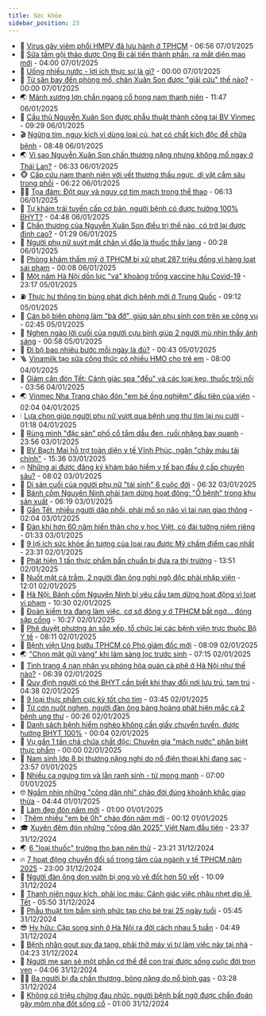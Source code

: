 ```yaml
---
title: Sức khỏe
sidebar_position: 23
---
```


<!-- dantri-suc-khoe:START -->
- 🤔 [Virus gây viêm phổi HMPV đã lưu hành ở TPHCM](https://dantri.com.vn/suc-khoe/virus-gay-viem-phoi-hmpv-da-luu-hanh-o-tphcm-20250107133339861.htm) - 06:56 07/01/2025
- 🚦 [Sữa tắm gội thảo dược Ong Bi cải tiến thành phần, ra mắt diện mạo mới](https://dantri.com.vn/suc-khoe/sua-tam-goi-thao-duoc-ong-bi-cai-tien-thanh-phan-ra-mat-dien-mao-moi-20250107101703301.htm) - 04:00 07/01/2025
- 🤖 [Uống nhiều nước - lợi ích thực sự là gì?](https://dantri.com.vn/suc-khoe/uong-nhieu-nuoc-loi-ich-thuc-su-la-gi-20250107010153238.htm) - 00:00 07/01/2025
- 🐻 [Từ sân bay đến phòng mổ, chân Xuân Son được &quot;giải cứu&quot; thế nào?](https://dantri.com.vn/suc-khoe/tu-san-bay-den-phong-mo-chan-xuan-son-duoc-giai-cuu-the-nao-20250106233110804.htm) - 00:00 07/01/2025
- 🌏 [Mảnh xương lợn chắn ngang cổ họng nam thanh niên](https://dantri.com.vn/suc-khoe/manh-xuong-lon-chan-ngang-co-hong-nam-thanh-nien-20250106180624134.htm) - 11:47 06/01/2025
- 👺 [Cầu thủ Nguyễn Xuân Son được phẫu thuật thành công tại BV Vinmec](https://dantri.com.vn/suc-khoe/cau-thu-nguyen-xuan-son-duoc-phau-thuat-thanh-cong-tai-bv-vinmec-20250106162105115.htm) - 09:29 06/01/2025
- 🎬 [Ngừng tim, nguy kịch vì dùng loại củ, hạt có chất kịch độc để chữa bệnh](https://dantri.com.vn/suc-khoe/ngung-tim-nguy-kich-vi-dung-loai-cu-hat-co-chat-kich-doc-de-chua-benh-20250106112920685.htm) - 08:48 06/01/2025
- 🌏 [Vì sao Nguyễn Xuân Son chấn thương nặng nhưng không mổ ngay ở Thái Lan?](https://dantri.com.vn/suc-khoe/vi-sao-nguyen-xuan-son-chan-thuong-nang-nhung-khong-mo-ngay-o-thai-lan-20250106132444418.htm) - 06:33 06/01/2025
- 🐵 [Cấp cứu nam thanh niên với vết thương thấu ngực, dị vật cắm sâu trong phổi](https://dantri.com.vn/suc-khoe/cap-cuu-nam-thanh-nien-voi-vet-thuong-thau-nguc-di-vat-cam-sau-trong-phoi-20250106131916998.htm) - 06:22 06/01/2025
- 👨‍🏫 [Tọa đàm: Đột quỵ và nguy cơ tim mạch trong thể thao](https://dantri.com.vn/suc-khoe/toa-dam-dot-quy-va-nguy-co-tim-mach-trong-the-thao-20241230091738294.htm) - 06:13 06/01/2025
- 🤗 [Tự khám trái tuyến cấp cơ bản, người bệnh có được hưởng 100% BHYT?](https://dantri.com.vn/suc-khoe/tu-kham-trai-tuyen-cap-co-ban-nguoi-benh-co-duoc-huong-100-bhyt-20250106102059683.htm) - 04:48 06/01/2025
- 🫶 [Chấn thương của Nguyễn Xuân Son điều trị thế nào, có trở lại được đỉnh cao?](https://dantri.com.vn/suc-khoe/chan-thuong-cua-nguyen-xuan-son-dieu-tri-the-nao-co-tro-lai-duoc-dinh-cao-20250106082224693.htm) - 01:29 06/01/2025
- 🙉 [Người phụ nữ suýt mất chân vì đắp lá thuốc thầy lang](https://dantri.com.vn/suc-khoe/nguoi-phu-nu-suyt-mat-chan-vi-dap-la-thuoc-thay-lang-20250105111548917.htm) - 00:28 06/01/2025
- 🦅 [Phòng khám thẩm mỹ ở TPHCM bị xử phạt 287 triệu đồng vì hàng loạt sai phạm](https://dantri.com.vn/suc-khoe/phong-kham-tham-my-o-tphcm-bi-xu-phat-287-trieu-dong-vi-hang-loat-sai-pham-20250106010027486.htm) - 00:08 06/01/2025
- 🐘 [Một năm Hà Nội dồn lực &quot;vá&quot; khoảng trống vaccine hậu Covid-19](https://dantri.com.vn/suc-khoe/mot-nam-ha-noi-don-luc-va-khoang-trong-vaccine-hau-covid-19-20250103193733119.htm) - 23:17 05/01/2025
- ⛽️ [Thực hư thông tin bùng phát dịch bệnh mới ở Trung Quốc](https://dantri.com.vn/suc-khoe/thuc-hu-thong-tin-bung-phat-dich-benh-moi-o-trung-quoc-20250105155507532.htm) - 09:12 05/01/2025
- 🤡 [Cán bộ biên phòng làm &quot;bà đỡ&quot;, giúp sản phụ sinh con trên xe công vụ](https://dantri.com.vn/suc-khoe/can-bo-bien-phong-lam-ba-do-giup-san-phu-sinh-con-tren-xe-cong-vu-20250105085431241.htm) - 02:45 05/01/2025
- 💼 [Nghẹn ngào lời cuối của người cựu binh giúp 2 người mù nhìn thấy ánh sáng](https://dantri.com.vn/suc-khoe/nghen-ngao-loi-cuoi-cua-nguoi-cuu-binh-giup-2-nguoi-mu-nhin-thay-anh-sang-20250103165412969.htm) - 00:58 05/01/2025
- 🤔 [Đi bộ bao nhiêu bước mỗi ngày là đủ?](https://dantri.com.vn/suc-khoe/di-bo-bao-nhieu-buoc-moi-ngay-la-du-20250102171815909.htm) - 00:43 05/01/2025
- 🪜 [Vinamilk tạo sữa công thức có nhiều HMO cho trẻ em](https://dantri.com.vn/suc-khoe/vinamilk-tao-sua-cong-thuc-co-nhieu-hmo-cho-tre-em-20250104123633347.htm) - 08:00 04/01/2025
- 📝 [Giảm cân đón Tết: Cảnh giác spa &quot;đểu&quot; và các loại kẹo, thuốc trôi nổi](https://dantri.com.vn/suc-khoe/giam-can-don-tet-canh-giac-spa-deu-va-cac-loai-keo-thuoc-troi-noi-20250104102705142.htm) - 03:56 04/01/2025
- 🌏 [Vinmec Nha Trang chào đón &quot;em bé ống nghiệm&quot; đầu tiên của viện](https://dantri.com.vn/suc-khoe/vinmec-nha-trang-chao-don-em-be-ong-nghiem-dau-tien-cua-vien-20250104084950227.htm) - 02:04 04/01/2025
- 🕯 [Lựa chọn giúp người phụ nữ vượt qua bệnh ung thư tìm lại nụ cười](https://dantri.com.vn/suc-khoe/lua-chon-giup-nguoi-phu-nu-vuot-qua-benh-ung-thu-tim-lai-nu-cuoi-20250103173038245.htm) - 01:18 04/01/2025
- 🦍 [Rùng mình &quot;đặc sản&quot; phố cổ tắm dầu đen, ruồi nhặng bay quanh](https://dantri.com.vn/suc-khoe/rung-minh-dac-san-pho-co-tam-dau-den-ruoi-nhang-bay-quanh-20250104003411384.htm) - 23:56 03/01/2025
- 🌈 [BV Bạch Mai hỗ trợ toàn diện y tế Vĩnh Phúc, ngăn &quot;chảy máu tài chính&quot;](https://dantri.com.vn/suc-khoe/bv-bach-mai-ho-tro-toan-dien-y-te-vinh-phuc-ngan-chay-mau-tai-chinh-20250103223622825.htm) - 15:36 03/01/2025
- 🔥 [Những ai được đăng ký khám bảo hiểm y tế ban đầu ở cấp chuyên sâu?](https://dantri.com.vn/suc-khoe/nhung-ai-duoc-dang-ky-kham-bao-hiem-y-te-ban-dau-o-cap-chuyen-sau-20250103141717364.htm) - 08:02 03/01/2025
- 🌊 [Di sản cuối của người phụ nữ &quot;tái sinh&quot; 6 cuộc đời](https://dantri.com.vn/suc-khoe/di-san-cuoi-cua-nguoi-phu-nu-tai-sinh-6-cuoc-doi-20250103125035186.htm) - 06:32 03/01/2025
- 🚦 [Bánh cốm Nguyên Ninh phải tạm dừng hoạt động: &quot;Ổ bệnh&quot; trong khu sản xuất](https://dantri.com.vn/suc-khoe/banh-com-nguyen-ninh-phai-tam-dung-hoat-dong-o-benh-trong-khu-san-xuat-20250103120129977.htm) - 06:19 03/01/2025
- 🤖 [Gần Tết, nhiều người dập phổi, phải mổ sọ não vì tai nạn giao thông](https://dantri.com.vn/suc-khoe/gan-tet-nhieu-nguoi-dap-phoi-phai-mo-so-nao-vi-tai-nan-giao-thong-20250102180014123.htm) - 02:04 03/01/2025
- 🤡 [Đàn khỉ hơn 60 năm hiến thân cho y học Việt, có đài tưởng niệm riêng](https://dantri.com.vn/suc-khoe/dan-khi-hon-60-nam-hien-than-cho-y-hoc-viet-co-dai-tuong-niem-rieng-20250102134841823.htm) - 01:33 03/01/2025
- 💂 [9 lợi ích sức khỏe ấn tượng của loại rau được Mỹ chấm điểm cao nhất](https://dantri.com.vn/suc-khoe/9-loi-ich-suc-khoe-an-tuong-cua-loai-rau-duoc-my-cham-diem-cao-nhat-20250102153801987.htm) - 23:31 02/01/2025
- 🦄 [Phát hiện 1 tấn thực phẩm bẩn chuẩn bị đưa ra thị trường](https://dantri.com.vn/suc-khoe/phat-hien-1-tan-thuc-pham-ban-chuan-bi-dua-ra-thi-truong-20250102194355793.htm) - 13:51 02/01/2025
- 🧠 [Nuốt mật cá trắm, 2 người đàn ông nghi ngộ độc phải nhập viện](https://dantri.com.vn/suc-khoe/nuot-mat-ca-tram-2-nguoi-dan-ong-nghi-ngo-doc-phai-nhap-vien-20250102162011557.htm) - 12:01 02/01/2025
- 🤖 [Hà Nội: Bánh cốm Nguyên Ninh bị yêu cầu tạm dừng hoạt động vì loạt vi phạm](https://dantri.com.vn/suc-khoe/ha-noi-banh-com-nguyen-ninh-bi-yeu-cau-tam-dung-hoat-dong-vi-loat-vi-pham-20250102172652483.htm) - 10:30 02/01/2025
- 💼 [Đoàn kiểm tra đang làm việc, cơ sở đông y ở TPHCM bất ngờ... đóng sập cổng](https://dantri.com.vn/suc-khoe/doan-kiem-tra-dang-lam-viec-co-so-dong-y-o-tphcm-bat-ngo-dong-sap-cong-20250102154958620.htm) - 10:27 02/01/2025
- 🧰 [Phê duyệt phương án sắp xếp, tổ chức lại các bệnh viện trực thuộc Bộ Y tế](https://dantri.com.vn/suc-khoe/phe-duyet-phuong-an-sap-xep-to-chuc-lai-cac-benh-vien-truc-thuoc-bo-y-te-20250102143553631.htm) - 08:11 02/01/2025
- 🎉 [Bệnh viện Ung bướu TPHCM có Phó giám đốc mới](https://dantri.com.vn/suc-khoe/benh-vien-ung-buou-tphcm-co-pho-giam-doc-moi-20250102135722942.htm) - 08:09 02/01/2025
- 🌏 [&quot;Chọn mặt gửi vàng&quot; khi làm sàng lọc trước sinh](https://dantri.com.vn/suc-khoe/chon-mat-gui-vang-khi-lam-sang-loc-truoc-sinh-20241221104806822.htm) - 07:15 02/01/2025
- 📝 [Tình trạng 4 nạn nhân vụ phóng hỏa quán cà phê ở Hà Nội như thế nào?](https://dantri.com.vn/suc-khoe/tinh-trang-4-nan-nhan-vu-phong-hoa-quan-ca-phe-o-ha-noi-nhu-the-nao-20250102133720311.htm) - 06:39 02/01/2025
- 🧠 [Quy định người có thẻ BHYT cần biết khi thay đổi nơi lưu trú, tạm trú](https://dantri.com.vn/suc-khoe/quy-dinh-nguoi-co-the-bhyt-can-biet-khi-thay-doi-noi-luu-tru-tam-tru-20250102105041844.htm) - 04:38 02/01/2025
- 🚀 [9 loại thực phẩm cực kỳ tốt cho tim](https://dantri.com.vn/suc-khoe/9-loai-thuc-pham-cuc-ky-tot-cho-tim-20241231222012952.htm) - 03:45 02/01/2025
- 💯 [Từ cơn nuốt nghẹn, người đàn ông bàng hoàng phát hiện mắc cả 2 bệnh ung thư](https://dantri.com.vn/suc-khoe/tu-con-nuot-nghen-nguoi-dan-ong-bang-hoang-phat-hien-mac-ca-2-benh-ung-thu-20250101143847569.htm) - 00:26 02/01/2025
- 🫶 [Danh sách bệnh hiểm nghèo không cần giấy chuyển tuyến, được hưởng BHYT 100%](https://dantri.com.vn/suc-khoe/danh-sach-benh-hiem-ngheo-khong-can-giay-chuyen-tuyen-duoc-huong-bhyt-100-20250101211508645.htm) - 00:04 02/01/2025
- 👹 [Vụ gần 1 tấn chả chứa chất độc: Chuyên gia &quot;mách nước&quot; phân biệt thực phẩm](https://dantri.com.vn/suc-khoe/vu-gan-1-tan-cha-chua-chat-doc-chuyen-gia-mach-nuoc-phan-biet-thuc-pham-20241230200345758.htm) - 00:00 02/01/2025
- 🤩 [Nam sinh lớp 8 bị thương nặng nghi do nổ điện thoại khi đang sạc](https://dantri.com.vn/suc-khoe/nam-sinh-lop-8-bi-thuong-nang-nghi-do-no-dien-thoai-khi-dang-sac-20250101214219313.htm) - 23:57 01/01/2025
- 🌊 [Nhiều ca ngưng tim và lằn ranh sinh - tử mong manh](https://dantri.com.vn/suc-khoe/nhieu-ca-ngung-tim-va-lan-ranh-sinh-tu-mong-manh-20250101025241112.htm) - 07:00 01/01/2025
- 🤓 [Ngắm nhìn những &quot;công dân nhí&quot; chào đời đúng khoảnh khắc giao thừa](https://dantri.com.vn/suc-khoe/ngam-nhin-nhung-cong-dan-nhi-chao-doi-dung-khoanh-khac-giao-thua-20250101005841075.htm) - 04:44 01/01/2025
- 🌝 [Làm đẹp đón năm mới](https://dantri.com.vn/suc-khoe/lam-dep-don-nam-moi-20250101064102093.htm) - 01:00 01/01/2025
- 🕯 [Thêm nhiều &quot;em bé 0h&quot; chào đón năm mới](https://dantri.com.vn/suc-khoe/them-nhieu-em-be-0h-chao-don-nam-moi-20250101071206258.htm) - 00:12 01/01/2025
- 🎓 [Xuyên đêm đón những &quot;công dân 2025&quot; Việt Nam đầu tiên](https://dantri.com.vn/suc-khoe/xuyen-dem-don-nhung-cong-dan-2025-viet-nam-dau-tien-20241231222149504.htm) - 23:37 31/12/2024
- 🌏 [6 &quot;loại thuốc&quot; trường thọ bạn nên thử](https://dantri.com.vn/suc-khoe/6-loai-thuoc-truong-tho-ban-nen-thu-20241229152202871.htm) - 23:21 31/12/2024
- 🔥 [7 hoạt động chuyển đổi số trọng tâm của ngành y tế TPHCM năm 2025](https://dantri.com.vn/suc-khoe/7-hoat-dong-chuyen-doi-so-trong-tam-cua-nganh-y-te-tphcm-nam-2025-20241231201757226.htm) - 23:00 31/12/2024
- 📝 [Người đàn ông dọn vườn bị ong vò vẽ đốt hơn 50 vết](https://dantri.com.vn/suc-khoe/nguoi-dan-ong-don-vuon-bi-ong-vo-ve-dot-hon-50-vet-20241231155253478.htm) - 10:09 31/12/2024
- 🧠 [Thanh niên nguy kịch, phải lọc máu: Cảnh giác việc nhậu nhẹt dịp lễ, Tết](https://dantri.com.vn/suc-khoe/thanh-nien-nguy-kich-phai-loc-mau-canh-giac-viec-nhau-nhet-dip-le-tet-20241231112341552.htm) - 05:50 31/12/2024
- 🦅 [Phẫu thuật tim bẩm sinh phức tạp cho bé trai 25 ngày tuổi](https://dantri.com.vn/suc-khoe/phau-thuat-tim-bam-sinh-phuc-tap-cho-be-trai-25-ngay-tuoi-20241231114601229.htm) - 05:45 31/12/2024
- 😎 [Hy hữu: Cặp song sinh ở Hà Nội ra đời cách nhau 5 tuần](https://dantri.com.vn/suc-khoe/hy-huu-cap-song-sinh-o-ha-noi-ra-doi-cach-nhau-5-tuan-20241231114051411.htm) - 04:49 31/12/2024
- 🎉 [Bệnh nhân gout suy đa tạng, phải thở máy vì tự làm việc này tại nhà](https://dantri.com.vn/suc-khoe/benh-nhan-gout-suy-da-tang-phai-tho-may-vi-tu-lam-viec-nay-tai-nha-20241231102234301.htm) - 04:23 31/12/2024
- 🫣 [Người mẹ san sẻ một phần cơ thể để con trai được sống cuộc đời trọn vẹn](https://dantri.com.vn/suc-khoe/nguoi-me-san-se-mot-phan-co-the-de-con-trai-duoc-song-cuoc-doi-tron-ven-20241231073431950.htm) - 04:06 31/12/2024
- 🧑‍🏫 [Ba người bị đa chấn thương, bỏng nặng do nổ bình gas](https://dantri.com.vn/suc-khoe/ba-nguoi-bi-da-chan-thuong-bong-nang-do-no-binh-gas-20241231092744523.htm) - 03:28 31/12/2024
- 🥷 [Không có triệu chứng đau nhức, người bệnh bất ngờ được chẩn đoán gãy mỏm nha đốt sống cổ](https://dantri.com.vn/suc-khoe/khong-co-trieu-chung-dau-nhuc-nguoi-benh-bat-ngo-duoc-chan-doan-gay-mom-nha-dot-song-co-20241230221905492.htm) - 01:00 31/12/2024<!-- dantri-suc-khoe:END -->
